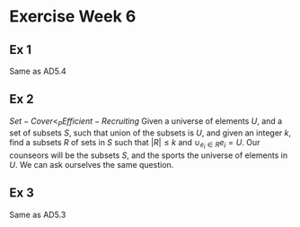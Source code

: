 # Exercise Week 6
## Ex 1
Same as AD5.4
## Ex 2
$Set-Cover <_P Efficient-Recruiting$
Given a universe of elements $U$, and a set of subsets $S$, such that union of the subsets is $U$, and given an integer $k$, find a subsets $R$ of sets in $S$ such that $|R| \le k$ and $\cup_{e_i \in R} e_i = U$.
Our counseors will be the subsets $S$, and the sports the universe of elements in $U$. We can ask ourselves the same question.
## Ex 3
Same as AD5.3